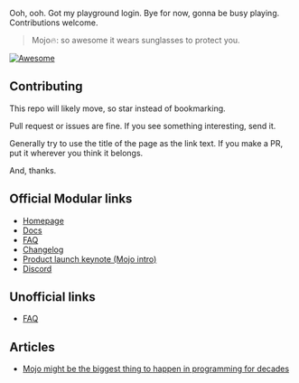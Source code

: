 Ooh, ooh. Got my playground login. Bye for now, gonna be busy playing. Contributions welcome.

> Mojo🔥: so awesome it wears sunglasses to protect you.

[![Awesome](https://awesome.re/badge-flat2.svg)](https://awesome.re)

## Contributing

This repo will likely move, so star instead of bookmarking.

Pull request or issues are fine. If you see something interesting, send it.

Generally try to use the title of the page as the link text. If you make a PR, put it wherever you think it belongs.

And, thanks.

## Official Modular links
- [Homepage](https://www.modular.com/mojo)
- [Docs](https://docs.modular.com/mojo/)
- [FAQ](https://docs.modular.com/mojo/faq.html)
- [Changelog](https://docs.modular.com/mojo/changelog.html)
- [Product launch keynote (Mojo intro)](https://www.youtube.com/watch?v=-3Kf2ZZU-dg)
- [Discord](https://discord.com/invite/modular)

## Unofficial links

- [FAQ](/faq.md)

## Articles
- [Mojo might be the biggest thing to happen in programming for decades](https://www.fast.ai/posts/2023-05-03-mojo-launch.html)

